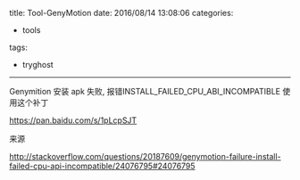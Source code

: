 title: Tool-GenyMotion
date: 2016/08/14 13:08:06
categories:

 - tools 


tags:

- tryghost

---

Genymition 
安装 apk 失败, 报错INSTALL_FAILED_CPU_ABI_INCOMPATIBLE 使用这个补丁


https://pan.baidu.com/s/1pLcpSJT

来源

http://stackoverflow.com/questions/20187609/genymotion-failure-install-failed-cpu-api-incompatible/24076795#24076795



